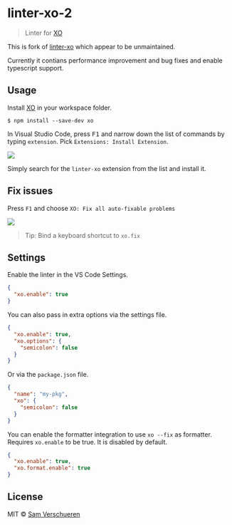 # linter-xo-2

> Linter for [XO](https://github.com/sindresorhus/xo)

This is fork of [linter-xo](https://github.com/SamVerschueren/vscode-linter-xo) which appear to be unmaintained.

Currently it contians performance improvement and bug fixes and enable typescript support.

## Usage

Install [XO](https://github.com/sindresorhus/xo) in your workspace folder.

```
$ npm install --save-dev xo
```

In Visual Studio Code, press <kbd>F1</kbd> and narrow down the list of commands by typing `extension`. Pick `Extensions: Install Extension`.

![](https://github.com/SamVerschueren/vscode-linter-xo/raw/master/screenshot.png)

Simply search for the `linter-xo` extension from the list and install it.


## Fix issues

Press `F1` and choose `XO: Fix all auto-fixable problems`

![](https://github.com/SamVerschueren/vscode-linter-xo/raw/master/xo/media/fix.gif)

> Tip: Bind a keyboard shortcut to `xo.fix`


## Settings

Enable the linter in the VS Code Settings.

```json
{
  "xo.enable": true
}
```

You can also pass in extra options via the settings file.

```json
{
  "xo.enable": true,
  "xo.options": {
    "semicolon": false
  }
}
```

Or via the `package.json` file.

```json
{
  "name": "my-pkg",
  "xo": {
    "semicolon": false
  }
}
```

You can enable the formatter integration to use `xo --fix` as formatter. Requires `xo.enable` to be true. It is disabled by default.

```json
{
  "xo.enable": true,
  "xo.format.enable": true
}
```


## License

MIT © [Sam Verschueren](http://github.com/SamVerschueren)
